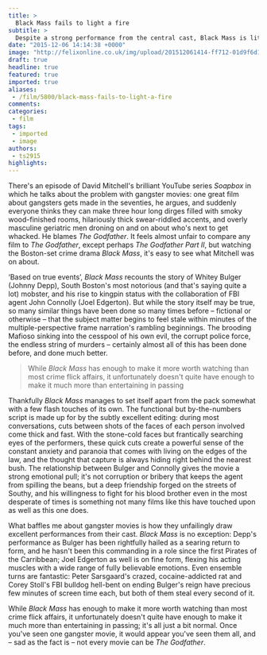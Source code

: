 ```yaml
---
title: >
  Black Mass fails to light a fire
subtitle: >
  Despite a strong performance from the central cast, Black Mass is little more than a competent crime drama
date: "2015-12-06 14:14:38 +0000"
image: "http://felixonline.co.uk/img/upload/201512061414-ff712-01d9f6d1-e423-4ead-a849-2e2566035050-620x372.jpeg"
draft: true
headline: true
featured: true
imported: true
aliases:
 - /film/5800/black-mass-fails-to-light-a-fire
comments:
categories:
 - film
tags:
 - imported
 - image
authors:
 - ts2915
highlights:
---
```


There's an episode of David Mitchell's brilliant YouTube series _Soapbox_ in which he talks about the problem with gangster movies: one great film about gangsters gets made in the seventies, he argues, and suddenly everyone thinks they can make three hour long dirges filled with smoky wood-finished rooms, hilariously thick swear-riddled accents, and overly masculine geriatric men droning on and on about who's next to get whacked. He blames _The Godfather_. It feels almost unfair to compare any film to _The Godfather_, except perhaps _The Godfather Part II_, but watching the Boston-set crime drama _Black Mass_, it's easy to see what Mitchell was on about.

‘Based on true events’, _Black Mass_ recounts the story of Whitey Bulger (Johnny Depp), South Boston's most notorious (and that's saying quite a lot) mobster, and his rise to kingpin status with the collaboration of FBI agent John Connolly (Joel Edgerton). But while the story itself may be true, so many similar things have been done so many times before – fictional or otherwise – that the subject matter begins to feel stale within minutes of the multiple-perspective frame narration's rambling beginnings. The brooding Mafioso sinking into the cesspool of his own evil, the corrupt police force, the endless string of murders – certainly almost all of this has been done before, and done much better.

> While _Black Mass_ has enough to make it more worth watching than most crime flick affairs, it unfortunately doesn't quite have enough to make it much more than entertaining in passing

Thankfully _Black Mass_ manages to set itself apart from the pack somewhat with a few flash touches of its own. The functional but by-the-numbers script is made up for by the subtly excellent editing: during most conversations, cuts between shots of the faces of each person involved come thick and fast. With the stone-cold faces but frantically searching eyes of the performers, these quick cuts create a powerful sense of the constant anxiety and paranoia that comes with living on the edges of the law, and the thought that capture is always hiding right behind the nearest bush. The relationship between Bulger and Connolly gives the movie a strong emotional pull; it's not corruption or bribery that keeps the agent from spilling the beans, but a deep friendship forged on the streets of Southy, and his willingness to fight for his blood brother even in the most desperate of times is something not many films like this have touched upon as well as this one does.

What baffles me about gangster movies is how they unfailingly draw excellent performances from their cast. _Black Mass_ is no exception: Depp's performance as Bulger has been rightfully hailed as a searing return to form, and he hasn't been this commanding in a role since the first Pirates of the Carribbean; Joel Edgerton as well is on fine form, flexing his acting muscles with a wide range of fully believable emotions. Even ensemble turns are fantastic: Peter Sarsgaard's crazed, cocaine-addicted rat and Corey Stoll's FBI bulldog hell-bent on ending Bulger's reign have precious few minutes of screen time each, but both of them steal every second of it.

While _Black Mass_ has enough to make it more worth watching than most crime flick affairs, it unfortunately doesn't quite have enough to make it much more than entertaining in passing; it's all just a bit normal. Once you've seen one gangster movie, it would appear you've seen them all, and – sad as the fact is – not every movie can be _The Godfather_.
